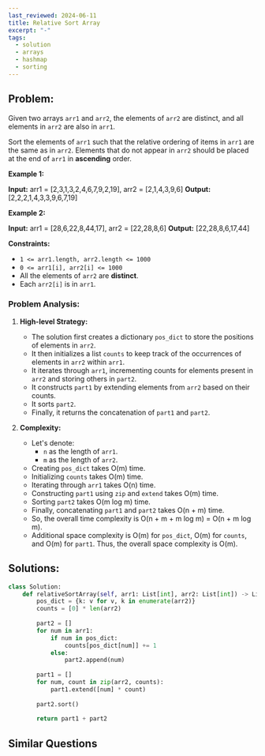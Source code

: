 ```yaml
---
last_reviewed: 2024-06-11
title: Relative Sort Array
excerpt: "-"
tags:
  - solution
  - arrays
  - hashmap
  - sorting
---
```

## Problem:
  
Given two arrays `arr1` and `arr2`, the elements of `arr2` are distinct, and all elements in `arr2` are also in `arr1`.

Sort the elements of `arr1` such that the relative ordering of items in `arr1` are the same as in `arr2`. Elements that do not appear in `arr2` should be placed at the end of `arr1` in **ascending** order.

**Example 1:**

**Input:** arr1 = [2,3,1,3,2,4,6,7,9,2,19], arr2 = [2,1,4,3,9,6]
**Output:** [2,2,2,1,4,3,3,9,6,7,19]

**Example 2:**

**Input:** arr1 = [28,6,22,8,44,17], arr2 = [22,28,8,6]
**Output:** [22,28,8,6,17,44]

**Constraints:**

- `1 <= arr1.length, arr2.length <= 1000`
- `0 <= arr1[i], arr2[i] <= 1000`
- All the elements of `arr2` are **distinct**.
- Each `arr2[i]` is in `arr1`.
### Problem Analysis:
1. **High-level Strategy:**
   - The solution first creates a dictionary `pos_dict` to store the positions of elements in `arr2`.
   - It then initializes a list `counts` to keep track of the occurrences of elements in `arr2` within `arr1`.
   - It iterates through `arr1`, incrementing counts for elements present in `arr2` and storing others in `part2`.
   - It constructs `part1` by extending elements from `arr2` based on their counts.
   - It sorts `part2`.
   - Finally, it returns the concatenation of `part1` and `part2`.

2. **Complexity:**
   - Let's denote:
     - `n` as the length of `arr1`.
     - `m` as the length of `arr2`.
   - Creating `pos_dict` takes O(m) time.
   - Initializing `counts` takes O(m) time.
   - Iterating through `arr1` takes O(n) time.
   - Constructing `part1` using `zip` and `extend` takes O(m) time.
   - Sorting `part2` takes O(m log m) time.
   - Finally, concatenating `part1` and `part2` takes O(n + m) time.
   - So, the overall time complexity is O(n + m + m log m) = O(n + m log m).
   - Additional space complexity is O(m) for `pos_dict`, O(m) for `counts`, and O(m) for `part1`. Thus, the overall space complexity is O(m).

## Solutions:

```python
class Solution:
    def relativeSortArray(self, arr1: List[int], arr2: List[int]) -> List[int]:
        pos_dict = {k: v for v, k in enumerate(arr2)}
        counts = [0] * len(arr2) 
        
        part2 = []
        for num in arr1:
            if num in pos_dict:
                counts[pos_dict[num]] += 1 
            else:
                part2.append(num)
        
        part1 = []
        for num, count in zip(arr2, counts):
            part1.extend([num] * count)
        
        part2.sort()
        
        return part1 + part2 
```

## Similar Questions
